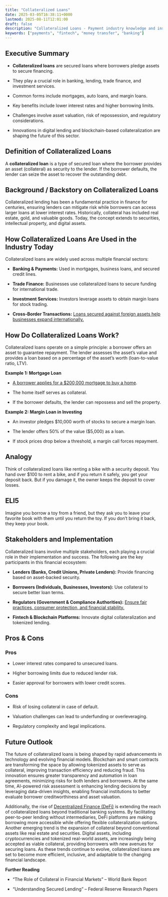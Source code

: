 ```yaml
---
title: "Collateralized Loans"
date: 2025-03-05T16:38:11+0000
lastmod: 2025-08-11T12:01:00
draft: false
description: "Collateralized Loans - Payment industry knowledge and insights"
keywords: ["payments", "fintech", "money transfer", "banking"]
---
```


## Executive Summary

- **Collateralized loans** are secured loans where borrowers pledge assets to secure financing.

- They play a crucial role in banking, lending, trade finance, and investment services.

- Common forms include mortgages, auto loans, and margin loans.

- Key benefits include lower interest rates and higher borrowing limits.

- Challenges involve asset valuation, risk of repossession, and regulatory considerations.

- Innovations in digital lending and blockchain-based collateralization are shaping the future of this sector.

## Definition of Collateralized Loans

A **collateralized loan** is a type of secured loan where the borrower provides an asset (collateral) as security to the lender. If the borrower defaults, the lender can seize the asset to recover the outstanding debt.

## Background / Backstory on Collateralized Loans

Collateralized lending has been a fundamental practice in finance for centuries, ensuring lenders can mitigate risk while borrowers can access larger loans at lower interest rates. Historically, collateral has included real estate, gold, and valuable goods. Today, the concept extends to securities, intellectual property, and digital assets.

## How Collateralized Loans Are Used in the Industry Today

Collateralized loans are widely used across multiple financial sectors:

- **Banking & Payments:** Used in mortgages, business loans, and secured credit lines.

- **Trade Finance:** Businesses use collateralized loans to secure funding for international trade.

- **Investment Services:** Investors leverage assets to obtain margin loans for stock trading.

- **Cross-Border Transactions:** [Loans secured against foreign assets help businesses expand internationally.](https://faisalkhanllc.xyz/resources/payments-wiki/c/cross-border-money-transfer/)

## How Do Collateralized Loans Work?

Collateralized loans operate on a simple principle: a borrower offers an asset to guarantee repayment. The lender assesses the asset’s value and provides a loan based on a percentage of the asset’s worth (loan-to-value ratio, LTV).

**Example 1: Mortgage Loan**

- [A borrower applies for a $200,000 mortgage to buy a home](https://faisalkhanllc.xyz/resources/payments-wiki/s/sub-prime-mortgages/).

- The home itself serves as collateral.

- If the borrower defaults, the lender can repossess and sell the property.

**Example 2: Margin Loan in Investing**

- An investor pledges $10,000 worth of stocks to secure a margin loan.

- The lender offers 50% of the value ($5,000) as a loan.

- If stock prices drop below a threshold, a margin call forces repayment.

## Analogy

Think of collateralized loans like renting a bike with a security deposit. You hand over $100 to rent a bike, and if you return it safely, you get your deposit back. But if you damage it, the owner keeps the deposit to cover losses.

## ELI5

Imagine you borrow a toy from a friend, but they ask you to leave your favorite book with them until you return the toy. If you don’t bring it back, they keep your book.

## Stakeholders and Implementation

Collateralized loans involve multiple stakeholders, each playing a crucial role in their implementation and success. The following are the key participants in this financial ecosystem:

- **Lenders (Banks, Credit Unions, Private Lenders):** Provide financing based on asset-backed security.

- **Borrowers (Individuals, Businesses, Investors):** Use collateral to secure better loan terms.

- **Regulators (Government & Compliance Authorities):** [Ensure fair practices, consumer protection, and financial stability.](https://faisalkhanllc.xyz/resources/payments-wiki/r/regulatory-enforcement/)

- **Fintech & Blockchain Platforms:** Innovate digital collateralization and tokenized lending.

## Pros & Cons

### Pros

- Lower interest rates compared to unsecured loans.

- Higher borrowing limits due to reduced lender risk.

- Easier approval for borrowers with lower credit scores.

### Cons

- Risk of losing collateral in case of default.

- Valuation challenges can lead to underfunding or overleveraging.

- Regulatory complexity and legal implications.

## Future Outlook

The future of collateralized loans is being shaped by rapid advancements in technology and evolving financial models. Blockchain and smart contracts are transforming the space by allowing tokenized assets to serve as collateral, improving transaction efficiency and reducing fraud. This innovation ensures greater transparency and automation in loan agreements, minimizing risks for both lenders and borrowers. At the same time, AI-powered risk assessment is enhancing lending decisions by leveraging data-driven insights, enabling financial institutions to better evaluate borrower creditworthiness and asset valuation.

Additionally, the rise of [Decentralized Finance (DeFi)](https://faisalkhanllc.xyz/resources/payments-wiki/d/decentralized-finance-defi/) is extending the reach of collateralized loans beyond traditional banking systems. By facilitating peer-to-peer lending without intermediaries, DeFi platforms are making borrowing more accessible while offering flexible collateralization options. Another emerging trend is the expansion of collateral beyond conventional assets like real estate and securities. Digital assets, including cryptocurrencies and tokenized real-world assets, are increasingly being accepted as viable collateral, providing borrowers with new avenues for securing loans. As these trends continue to evolve, collateralized loans are set to become more efficient, inclusive, and adaptable to the changing financial landscape.

**Further Reading**

- “The Role of Collateral in Financial Markets” – World Bank Report

- “Understanding Secured Lending” – Federal Reserve Research Papers
